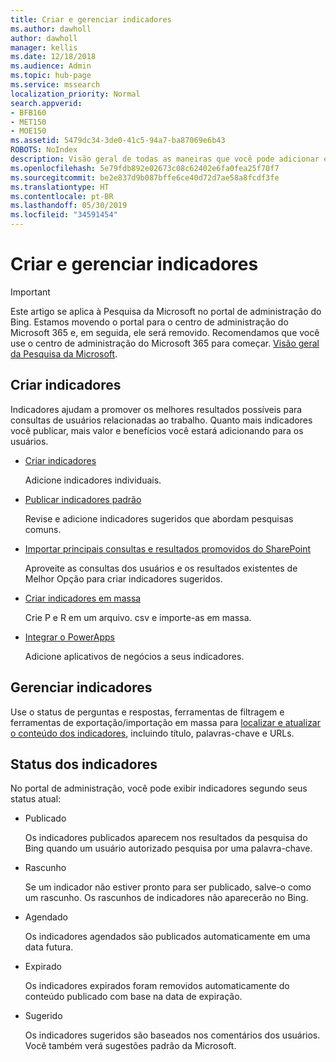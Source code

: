 ```yaml
---
title: Criar e gerenciar indicadores
ms.author: dawholl
author: dawholl
manager: kellis
ms.date: 12/18/2018
ms.audience: Admin
ms.topic: hub-page
ms.service: mssearch
localization_priority: Normal
search.appverid:
- BFB160
- MET150
- MOE150
ms.assetid: 5479dc34-3de0-41c5-94a7-ba87069e6b43
ROBOTS: NoIndex
description: Visão geral de todas as maneiras que você pode adicionar e criar indicadores para resultados de trabalho da Pesquisa da Microsoft
ms.openlocfilehash: 5e79fdb892e02673c08c62402e6fa0fea25f70f7
ms.sourcegitcommit: be2e837d9b087bffe6ce40d72d7ae58a8fcdf3fe
ms.translationtype: HT
ms.contentlocale: pt-BR
ms.lasthandoff: 05/30/2019
ms.locfileid: "34591454"
---
```

# <a name="create-and-manage-bookmarks"></a>Criar e gerenciar indicadores

> [!IMPORTANT]
> Este artigo se aplica à Pesquisa da Microsoft no portal de administração do Bing. Estamos movendo o portal para o centro de administração do Microsoft 365 e, em seguida, ele será removido. Recomendamos que você use o centro de administração do Microsoft 365 para começar. [Visão geral da Pesquisa da Microsoft](overview-microsoft-search.md).
    
## <a name="create-bookmarks"></a>Criar indicadores

Indicadores ajudam a promover os melhores resultados possíveis para consultas de usuários relacionadas ao trabalho. Quanto mais indicadores você publicar, mais valor e benefícios você estará adicionando para os usuários.
  
- [Criar indicadores](create-bookmarks.md)
    
    Adicione indicadores individuais.
    
- [Publicar indicadores padrão](publish-default-bookmarks.md)
    
    Revise e adicione indicadores sugeridos que abordam pesquisas comuns.
    
- [Importar principais consultas e resultados promovidos do SharePoint](import-sharepoint-promoted-results-and-top-queries.md)
    
    Aproveite as consultas dos usuários e os resultados existentes de Melhor Opção para criar indicadores sugeridos.
    
- [Criar indicadores em massa](bulk-create-bookmarks.md)
    
    Crie P e R em um arquivo. csv e importe-as em massa.
    
- [Integrar o PowerApps](integrate-powerapps.md)
    
    Adicione aplicativos de negócios a seus indicadores.
    
## <a name="manage-bookmarks"></a>Gerenciar indicadores

Use o status de perguntas e respostas, ferramentas de filtragem e ferramentas de exportação/importação em massa para [localizar e atualizar o conteúdo dos indicadores](manage-bookmarks.md), incluindo título, palavras-chave e URLs.
  
## <a name="bookmark-status"></a>Status dos indicadores

No portal de administração, você pode exibir indicadores segundo seus status atual:
  
- Publicado
    
    Os indicadores publicados aparecem nos resultados da pesquisa do Bing quando um usuário autorizado pesquisa por uma palavra-chave.
    
- Rascunho
    
    Se um indicador não estiver pronto para ser publicado, salve-o como um rascunho. Os rascunhos de indicadores não aparecerão no Bing.
    
- Agendado
    
    Os indicadores agendados são publicados automaticamente em uma data futura.
    
- Expirado
    
    Os indicadores expirados foram removidos automaticamente do conteúdo publicado com base na data de expiração.
    
- Sugerido
    
    Os indicadores sugeridos são baseados nos comentários dos usuários. Você também verá sugestões padrão da Microsoft.

  


